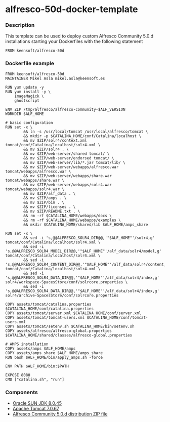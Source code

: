 # alfresco-50d-docker-template


### Description

This template can be used to deploy custom Alfresco Community 5.0.d installations starting your Dockerfiles with
the following statement

	FROM keensoft/alfresco-50d
	

### Dockerfile example

	FROM keensoft/alfresco-50d
	MAINTAINER Mikel Asla mikel.asla@keensoft.es

	RUN yum update -y
	RUN yum install -y \
    	ImageMagick \
    	ghostscript

	ENV ZIP /tmp/alfresco/alfresco-community-$ALF_VERSION
	WORKDIR $ALF_HOME

	# basic configuration
	RUN set -x \
        	&& ln -s /usr/local/tomcat /usr/local/alfresco/tomcat \
        	&& mkdir -p $CATALINA_HOME/conf/Catalina/localhost \
        	&& mv $ZIP/solr4/context.xml tomcat/conf/Catalina/localhost/solr4.xml \
        	&& mv $ZIP/solr4 . \
        	&& mv $ZIP/web-server/shared tomcat/ \
        	&& mv $ZIP/web-server/endorsed tomcat/ \
        	&& mv $ZIP/web-server/lib/*.jar tomcat/lib/ \
        	&& mv $ZIP/web-server/webapps/alfresco.war tomcat/webapps/alfresco.war \
        	&& mv $ZIP/web-server/webapps/share.war tomcat/webapps/share.war \
        	&& mv $ZIP/web-server/webapps/solr4.war tomcat/webapps/solr4.war \
        	&& mv $ZIP/alf_data . \
        	&& mv $ZIP/amps . \
        	&& mv $ZIP/bin . \
        	&& mv $ZIP/licenses . \
        	&& mv $ZIP/README.txt . \
        	&& rm -rf $CATALINA_HOME/webapps/docs \
        	&& rm -rf $CATALINA_HOME/webapps/examples \
        	&& mkdir $CATALINA_HOME/shared/lib $ALF_HOME/amps_share

	RUN set -x \
    		&& sed -i 's,@@ALFRESCO_SOLR4_DIR@@,'"$ALF_HOME"'/solr4,g' tomcat/conf/Catalina/localhost/solr4.xml \
    		&& sed -i 's,@@ALFRESCO_SOLR4_MODEL_DIR@@,'"$ALF_HOME"'/alf_data/solr4/model,g' tomcat/conf/Catalina/localhost/solr4.xml \
    		&& sed -i 's,@@ALFRESCO_SOLR4_CONTENT_DIR@@,'"$ALF_HOME"'/alf_data/solr4/content,g' tomcat/conf/Catalina/localhost/solr4.xml \
    		&& sed -i 's,@@ALFRESCO_SOLR4_DATA_DIR@@,'"$ALF_HOME"'/alf_data/solr4/index,g' solr4/workspace-SpacesStore/conf/solrcore.properties \
    		&& sed -i 's,@@ALFRESCO_SOLR4_DATA_DIR@@,'"$ALF_HOME"'/alf_data/solr4/index,g' solr4/archive-SpacesStore/conf/solrcore.properties 

	COPY assets/tomcat/catalina.properties $CATALINA_HOME/conf/catalina.properties
	COPY assets/tomcat/server.xml $CATALINA_HOME/conf/server.xml
	COPY assets/tomcat/tomcat-users.xml $CATALINA_HOME/conf/tomcat-users.xml
	COPY assets/tomcat/setenv.sh $CATALINA_HOME/bin/setenv.sh
	COPY assets/alfresco/alfresco-global.properties $CATALINA_HOME/shared/classes/alfresco-global.properties

	# AMPS installation
	COPY assets/amps $ALF_HOME/amps
	COPY assets/amps_share $ALF_HOME/amps_share
	RUN bash $ALF_HOME/bin/apply_amps.sh -force

	ENV PATH $ALF_HOME/bin:$PATH

	EXPOSE 8080
	CMD ["catalina.sh", "run"]


### Components

* 	[Oracle SUN JDK 8.0.45](http://www.oracle.com/technetwork/java/javaseproducts/downloads/index.html)
*   [Apache Tomcat 7.0.67](https://www.apache.org/dist/tomcat/tomcat-7/v7.0.67/bin/apache-tomcat-7.0.67.tar.gz)
*   [Alfresco Community 5.0.d distribution ZIP file](https://process.alfresco.com/ccdl/?file=release/community/5.0.d-build-00002/alfresco-community-5.0.d.zip)  




